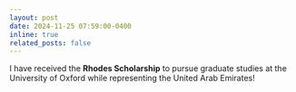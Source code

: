 ```yaml
---
layout: post
date: 2024-11-25 07:59:00-0400
inline: true
related_posts: false
---
```


I have received the **Rhodes Scholarship** to pursue graduate studies at the University of Oxford while representing the United Arab Emirates!